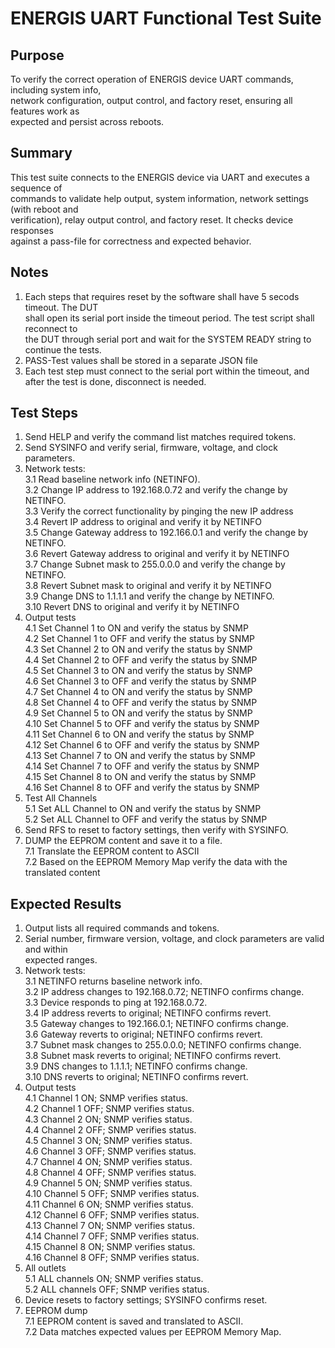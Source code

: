 # ENERGIS UART Functional Test Suite

## Purpose
To verify the correct operation of ENERGIS device UART commands, including system info,  
network configuration, output control, and factory reset, ensuring all features work as  
expected and persist across reboots.

## Summary
This test suite connects to the ENERGIS device via UART and executes a sequence of  
commands to validate help output, system information, network settings (with reboot and  
verification), relay output control, and factory reset. It checks device responses  
against a pass-file for correctness and expected behavior.

## Notes
1. Each steps that requires reset by the software shall have 5 secods timeout. The DUT  
   shall open its serial port inside the timeout period. The test script shall reconnect to  
   the DUT through serial port and wait for the SYSTEM READY string to continue the tests.  
2. PASS-Test values shall be stored in a separate JSON file  
3. Each test step must connect to the serial port within the timeout, and after the test is done, disconnect is needed.  

## Test Steps
1. Send HELP and verify the command list matches required tokens.  
2. Send SYSINFO and verify serial, firmware, voltage, and clock parameters.  
3. Network tests:  
   3.1 Read baseline network info (NETINFO).  
   3.2 Change IP address to 192.168.0.72  and verify the change by NETINFO.  
   3.3 Verify the correct functionality by pinging the new IP address  
   3.4 Revert IP address to original and verify it by NETINFO   
   3.5 Change Gateway address to 192.166.0.1 and verify the change by NETINFO.  
   3.6 Revert Gateway address to original and verify it by NETINFO   
   3.7 Change Subnet mask to 255.0.0.0 and verify the change by NETINFO.  
   3.8 Revert Subnet mask to original and verify it by NETINFO   
   3.9 Change DNS to 1.1.1.1 and verify the change by NETINFO.  
   3.10 Revert DNS to original and verify it by NETINFO   
4. Output tests  
   4.1 Set Channel 1 to ON and verify the status by SNMP  
   4.2 Set Channel 1 to OFF and verify the status by SNMP  
   4.3 Set Channel 2 to ON and verify the status by SNMP  
   4.4 Set Channel 2 to OFF and verify the status by SNMP  
   4.5 Set Channel 3 to ON and verify the status by SNMP  
   4.6 Set Channel 3 to OFF and verify the status by SNMP  
   4.7 Set Channel 4 to ON and verify the status by SNMP  
   4.8 Set Channel 4 to OFF and verify the status by SNMP  
   4.9 Set Channel 5 to ON and verify the status by SNMP  
   4.10 Set Channel 5 to OFF and verify the status by SNMP  
   4.11 Set Channel 6 to ON and verify the status by SNMP  
   4.12 Set Channel 6 to OFF and verify the status by SNMP  
   4.13 Set Channel 7 to ON and verify the status by SNMP  
   4.14 Set Channel 7 to OFF and verify the status by SNMP  
   4.15 Set Channel 8 to ON and verify the status by SNMP  
   4.16 Set Channel 8 to OFF and verify the status by SNMP  
5. Test All Channels  
   5.1 Set ALL Channel to ON and verify the status by SNMP  
   5.2 Set ALL Channel to OFF and verify the status by SNMP  
6. Send RFS to reset to factory settings, then verify with SYSINFO.  
7. DUMP the EEPROM content and save it to a file.  
   7.1 Translate the EEPROM content to ASCII  
   7.2 Based on the EEPROM Memory Map verify the data with the translated content  

## Expected Results
1. Output lists all required commands and tokens.  
2. Serial number, firmware version, voltage, and clock parameters are valid and within  
   expected ranges.  
3. Network tests:  
   3.1 NETINFO returns baseline network info.  
   3.2 IP address changes to 192.168.0.72; NETINFO confirms change.  
   3.3 Device responds to ping at 192.168.0.72.  
   3.4 IP address reverts to original; NETINFO confirms revert.  
   3.5 Gateway changes to 192.166.0.1; NETINFO confirms change.  
   3.6 Gateway reverts to original; NETINFO confirms revert.  
   3.7 Subnet mask changes to 255.0.0.0; NETINFO confirms change.  
   3.8 Subnet mask reverts to original; NETINFO confirms revert.  
   3.9 DNS changes to 1.1.1.1; NETINFO confirms change.  
   3.10 DNS reverts to original; NETINFO confirms revert.  
4. Output tests  
   4.1 Channel 1 ON; SNMP verifies status.  
   4.2 Channel 1 OFF; SNMP verifies status.  
   4.3 Channel 2 ON; SNMP verifies status.  
   4.4 Channel 2 OFF; SNMP verifies status.  
   4.5 Channel 3 ON; SNMP verifies status.  
   4.6 Channel 3 OFF; SNMP verifies status.  
   4.7 Channel 4 ON; SNMP verifies status.  
   4.8 Channel 4 OFF; SNMP verifies status.  
   4.9 Channel 5 ON; SNMP verifies status.  
   4.10 Channel 5 OFF; SNMP verifies status.  
   4.11 Channel 6 ON; SNMP verifies status.  
   4.12 Channel 6 OFF; SNMP verifies status.  
   4.13 Channel 7 ON; SNMP verifies status.  
   4.14 Channel 7 OFF; SNMP verifies status.  
   4.15 Channel 8 ON; SNMP verifies status.  
   4.16 Channel 8 OFF; SNMP verifies status.  
5. All outlets  
   5.1 ALL channels ON; SNMP verifies status.  
   5.2 ALL channels OFF; SNMP verifies status.  
6. Device resets to factory settings; SYSINFO confirms reset.  
7. EEPROM dump  
   7.1 EEPROM content is saved and translated to ASCII.  
   7.2 Data matches expected values per EEPROM Memory Map.  
